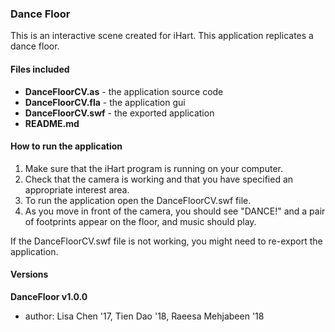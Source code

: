 ### Dance Floor

This is an interactive scene created for iHart. This application replicates a dance floor.

#### Files included
* __DanceFloorCV.as__ - the application source code
* __DanceFloorCV.fla__ - the application gui
* __DanceFloorCV.swf__ - the exported application
* __README.md__

#### How to run the application  
1. Make sure that the iHart program is running on your computer.
2. Check that the camera is working and that you have specified an appropriate interest area.
3. To run the application open the DanceFloorCV.swf file.
4. As you move in front of the camera, you should see "DANCE!" and a pair of footprints appear on the floor, and music should play.

If the DanceFloorCV.swf file is not working, you might need to re-export the application.

#### Versions
**DanceFloor v1.0.0**
* author: Lisa Chen '17, Tien Dao '18, Raeesa Mehjabeen '18
